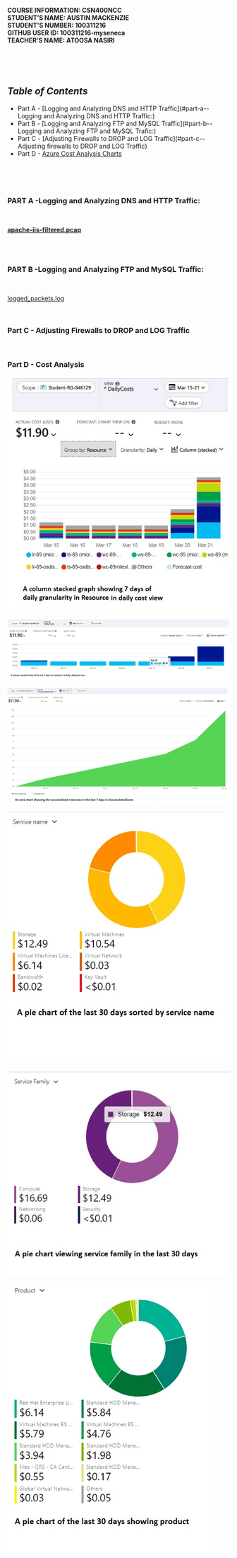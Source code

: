 **COURSE INFORMATION:  CSN400NCC**\
**STUDENT’S NAME:  AUSTIN MACKENZIE**\
**STUDENT'S NUMBER: 100311216**\
**GITHUB USER ID: 100311216-myseneca**\
**TEACHER’S NAME:  ATOOSA NASIRI**

<br>
<br>
<br>


## ***Table of Contents*** 
* Part A - [Logging and Analyzing DNS and HTTP Traffic](#part-a--Logging and Analyzing DNS and HTTP Traffic:)
* Part B - [Logging and Analyzing FTP and MySQL Traffic](#part-b--Logging and Analyzing FTP and MySQL Trafic:)
* Part C - [Adjusting Firewalls to DROP and LOG Traffic](#part-c--Adjusting firewalls to DROP and LOG Traffic)
* Part D - [Azure Cost Analysis Charts](#part-d---cost-analysis)

<br>
<br>
<bR>


### **PART A** -Logging and Analyzing DNS and HTTP Traffic: 

<br>

[**apache-iis-filtered.pcap**]()



<br>


<br>



### **PART B** -Logging and Analyzing FTP and MySQL Traffic: 
<br>

[logged_packets.log](https://github.com/130011216-myseneca/CSN400-Capstone/blob/main/Checkpoint7/FilteringLoggedPackets/logged_packets.log)



<br>

### **Part C** - Adjusting Firewalls to DROP and LOG Traffic
<br>




### **Part D** - Cost Analysis

![1](https://github.com/130011216-myseneca/CSN400-Capstone/blob/main/Checkpoint7/Graphs/1.jpg)

![2](https://github.com/130011216-myseneca/CSN400-Capstone/blob/0b70d944cf011827af14eedc6472432fe383744c/Checkpoint7/Graphs/2.jpg)

![3](https://github.com/130011216-myseneca/CSN400-Capstone/blob/main/Checkpoint7/Graphs/3.jpg)

![4](https://github.com/130011216-myseneca/CSN400-Capstone/blob/main/Checkpoint7/Graphs/4.jpg)

![5](https://github.com/130011216-myseneca/CSN400-Capstone/blob/main/Checkpoint7/Graphs/5.jpg)

![6](https://github.com/130011216-myseneca/CSN400-Capstone/blob/main/Checkpoint7/Graphs/6.jpg)